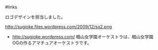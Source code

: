 #links

ロゴデザインを担当しました。

http://sugioke.files.wordpress.com/2009/12/so2.png

* http://sugioke.wordpress.com/
椙山女学園オーケストラは、椙山女学園OGの作るアマチュアオーケストラです。

